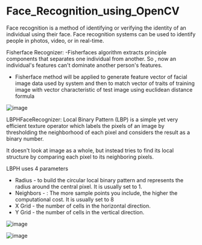 # Face_Recognition_using_OpenCV
Face recognition is a method of identifying or verifying the identity of an individual using their face. Face recognition systems can be used to identify people in photos, video, or in real-time. 


Fisherface Recognizer:
-Fisherfaces algorithm extracts principle components that separates one individual from another. So , now an individual's features can't dominate another person's features.

- Fisherface method will be applied to generate feature vector of facial image data used by system and then to match vector of traits of training image with vector characteristic of test image using euclidean distance formula

![image](https://github.com/saurabhPendam/Face_Recognition_using_OpenCV/assets/86524882/df8b8c66-3390-4c0e-a8de-c8101841cec3)


LBPHFaceRecognizer:
Local Binary Pattern (LBP) is a simple yet very efficient texture operator which labels the pixels of an image by thresholding the neighborhood of each pixel and considers the result as a binary number.

It doesn't look at image as a whole, but instead tries to find its local structure by comparing each pixel to its neighboring pixels.

LBPH uses 4 parameters
- Radius - to build the circular local binary pattern and represents the radius around the central pixel. It is usually set to 1.
- Neighbors - : The more sample points you include, the higher the computational cost. It is usually set to 8
- X Grid - the number of cells in the horizontal direction.
- Y Grid - the number of cells in the vertical direction.

![image](https://github.com/saurabhPendam/Face_Recognition_using_OpenCV/assets/86524882/3f0b8c56-8a48-4025-9d29-d1bba343fc88)

![image](https://github.com/saurabhPendam/Face_Recognition_using_OpenCV/assets/86524882/30010c6f-62df-45f1-b2e6-5a0dfd0de259)
